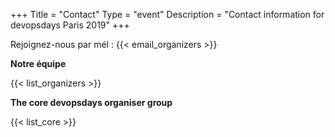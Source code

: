 +++
Title = "Contact"
Type = "event"
Description = "Contact information for devopsdays Paris 2019"
+++

Rejoignez-nous par mél : {{< email_organizers >}}

**Notre équipe**

{{< list_organizers >}}

**The core devopsdays organiser group**

{{< list_core >}}
